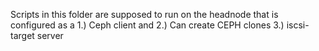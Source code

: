 Scripts in this folder are supposed to 
run on the headnode that is configured
as a 
1.) Ceph client and
2.) Can create CEPH clones
3.) iscsi-target server



